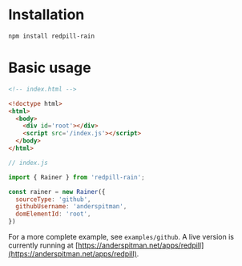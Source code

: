 # Installation

```
npm install redpill-rain
```

# Basic usage


```html
<!-- index.html -->

<!doctype html>
<html>
  <body>
    <div id='root'></div>
    <script src='/index.js'></script>
  </body>
</html>
```

```javascript
// index.js

import { Rainer } from 'redpill-rain';

const rainer = new Rainer({
  sourceType: 'github',
  githubUsername: 'anderspitman',
  domElementId: 'root',
})
```

For a more complete example, see `examples/github`. A live version is currently
running at
[https://anderspitman.net/apps/redpill](https://anderspitman.net/apps/redpill).
